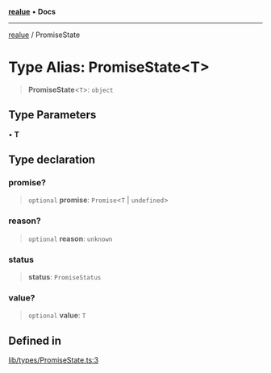 [**realue**](../README.md) • **Docs**

***

[realue](../README.md) / PromiseState

# Type Alias: PromiseState\<T\>

> **PromiseState**\<`T`\>: `object`

## Type Parameters

• **T**

## Type declaration

### promise?

> `optional` **promise**: `Promise`\<`T` \| `undefined`\>

### reason?

> `optional` **reason**: `unknown`

### status

> **status**: `PromiseStatus`

### value?

> `optional` **value**: `T`

## Defined in

[lib/types/PromiseState.ts:3](https://github.com/nevoland/realue/blob/f4b19517a70849cd9acdbd330ff073726e13ba1f/lib/types/PromiseState.ts#L3)
